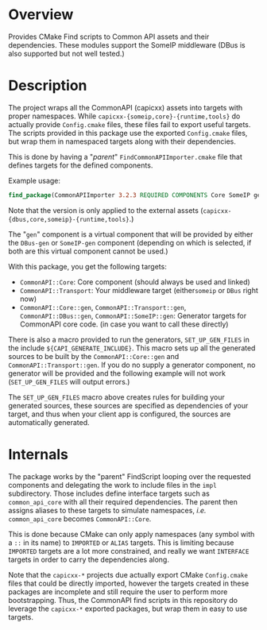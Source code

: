 #  Overview

Provides CMake Find scripts to Common API assets and their dependencies.  These
modules support the SomeIP middleware (DBus is also supported but not well tested.)

# Description

The project wraps all the CommonAPI (capicxx) assets into targets with proper
namespaces.  While `capicxx-{someip,core}-{runtime,tools}` do actually provide
`Config.cmake` files, these files fail to export useful targets.  The scripts
provided in this package use the exported `Config.cmake` files, but wrap them
in namespaced targets along with their dependencies.

This is done by having a "_parent_" `FindCommonAPIImporter.cmake` file that
defines targets for the defined components.

Example usage:
```cmake
find_package(CommonAPIImporter 3.2.3 REQUIRED COMPONENTS Core SomeIP gen)
```

Note that the version is only applied to the external assets
(`capicxx-{dbus,core,someip}-{runtime,tools}`.)

The "`gen`" component is a virtual component that will be provided by either
the `DBus-gen` or `SomeIP-gen` component (depending on which is selected, if both
are this virtual component cannot be used.)

With this package, you get the following targets:
- `CommonAPI::Core`: Core component (should always be used and linked)
- `CommonAPI::Transport`: Your middleware target (either`someip` or `DBus` right now)
- `CommonAPI::Core::gen`, `CommonAPI::Transport::gen`, `CommonAPI::DBus::gen`, `CommonAPI::SomeIP::gen`: Generator targets for CommonAPI core code. (in case you want to call these directly)

There is also a macro provided to run the generators, `SET_UP_GEN_FILES` in the
include `${CAPI_GENERATE_INCLUDE}`.  This macro sets up all the generated
sources to be built by the `CommonAPI::Core::gen` and
`CommonAPI::Transport::gen`.  If you do no supply a generator component, no
generator will be provided and the following example will not work
(`SET_UP_GEN_FILES` will output errors.)

The `SET_UP_GEN_FILES` macro above creates rules for building your generated
sources, these sources are specified as dependencies of your target, and thus
when your client app is configured, the sources are automatically generated.

# Internals

The package works by the "parent" FindScript looping over the requested
components and delegating the work to include files in the `impl` subdirectory.
Those includes define interface targets such as `common_api_core` with all
their required dependencies.  The parent then assigns aliases to these targets
to simulate namespaces, _i.e._ `common_api_core` becomes `CommonAPI::Core`.

This is done because CMake can only apply namespaces (any symbol with a `::` in
its name) to `IMPORTED` or `ALIAS` targets.  This is limiting because
`IMPORTED` targets are a lot more constrained, and really we want `INTERFACE`
targets in order to carry the dependencies along.

Note that the `capicxx-*` projects due actually export CMake `Config.cmake`
files that could be directly imported, however the targets created in these
packages are incomplete and still require the user to perform more
bootstrapping.  Thus, the CommonAPI find scripts in this repository do leverage
the `capicxx-*` exported packages, but wrap them in easy to use targets.

[modeline]: # ( vim: set fenc=utf-8 spell spl=en ts=2 sw=2 expandtab sts=0 ff=unix : )

